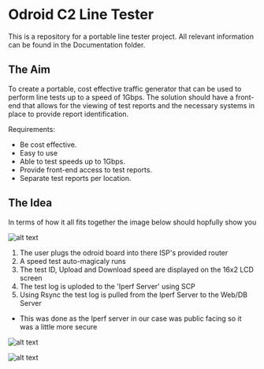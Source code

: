 # Odroid C2 Line Tester
This is a repository for a portable line tester project. All relevant information can be found in the Documentation folder.

## The Aim

To create a portable, cost effective traffic generator that can be used to perform line tests up to a
speed of 1Gbps. The solution should have a front-end that allows for the viewing of test reports and
the necessary systems in place to provide report identification.

Requirements:
  * Be cost effective.
  * Easy to use
  * Able to test speeds up to 1Gbps.
  * Provide front-end access to test reports.
  * Separate test reports per location.
  
  ## The Idea
  
  In terms of how it all fits together the image below should hopfully show you
  
  ![alt text](https://github.com/LukeCSmith0/hyperspeed-tester/blob/master/Documentation/Pictures/Proposal.jpg "Proposal")

1. The user plugs the odroid board into there ISP's provided router
2. A speed test auto-magicaly runs
3. The test ID, Upload and Download speed are displayed on the 16x2 LCD screen
4. The test log is uploded to the 'Iperf Server' using SCP
5. Using Rsync the test log is pulled from the Iperf Server to the Web/DB Server 
 * This was done as the Iperf server in our case was public facing so it was a little more secure

  ![alt text](https://github.com/LukeCSmith0/hyperspeed-tester/blob/master/Documentation/Pictures/Tester.gif "")

  ![alt text](https://github.com/LukeCSmith0/hyperspeed-tester/blob/master/Documentation/Pictures/Screen_Output%20.jpg "")
